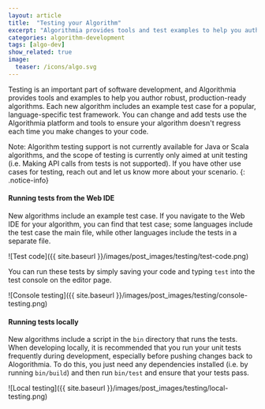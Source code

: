 ```yaml
---
layout: article
title:  "Testing your Algorithm"
excerpt: "Algorithmia provides tools and test examples to help you author product-ready algorithms."
categories: algorithm-development
tags: [algo-dev]
show_related: true
image:
  teaser: /icons/algo.svg
---
```


Testing is an important part of software development, and Algorithmia provides tools and examples to help you author robust, production-ready algorithms. Each new algorithm includes an example test case for a popular, language-specific test framework. You can change and add tests use the Algorithmia platform and tools to ensure your algorithm doesn't regress each time you make changes to your code.

Note: Algorithm testing support is not currently available for Java or Scala algorithms, and the scope of testing is currently only aimed at unit testing (i.e. Making API calls from tests is not supported). If you have other use cases for testing, reach out and let us know more about your scenario.
{: .notice-info}


#### Running tests from the Web IDE

New algorithms include an example test case. If you navigate to the Web IDE for your algorithm, you can find that test case; some languages include the test case the main file, while other languages include the tests in a separate file.

![Test code]({{ site.baseurl }}/images/post_images/testing/test-code.png)

You can run these tests by simply saving your code and typing `test` into the test console on the editor page.

![Console testing]({{ site.baseurl }}/images/post_images/testing/console-testing.png)

#### Running tests locally

New algorithms include a script in the `bin` directory that runs the tests. When developing locally, it is recommended that you run your unit tests frequently during development, especially before pushing changes back to Alogorithmia. To do this, you just need any dependencies installed (i.e. by running `bin/build`) and then run `bin/test` and ensure that your tests pass.

![Local testing]({{ site.baseurl }}/images/post_images/testing/local-testing.png)


